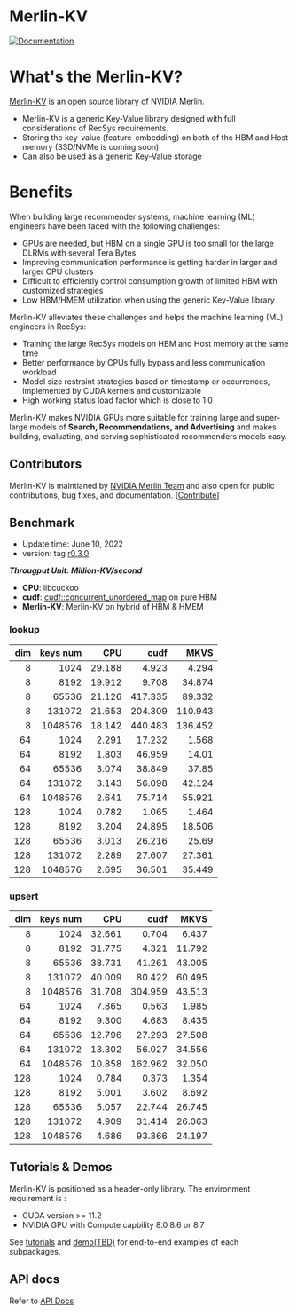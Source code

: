 # Merlin-KV

[![Documentation](https://img.shields.io/badge/api-reference-blue.svg)](docs/api_docs/)

# What's the Merlin-KV?
[Merlin-KV](https://github.com/NVIDIA-Merlin/merlin-kv) is an open source library of NVIDIA Merlin.

- Merlin-KV is a generic Key-Value library designed with full considerations of RecSys requirements.
- Storing the key-value (feature-embedding) on both of the HBM and Host memory (SSD/NVMe is coming soon)
- Can also be used as a generic Key-Value storage

# Benefits

When building large recommender systems, machine learning (ML) engineers have been faced with the following challenges:

- GPUs are needed, but HBM on a single GPU is too small for the large DLRMs with several Tera Bytes
- Improving communication performance is getting harder in larger and larger CPU clusters
- Difficult to efficiently control consumption growth of limited HBM with customized strategies
- Low HBM/HMEM utilization when using the generic Key-Value library

Merlin-KV alleviates these challenges and helps the machine learning (ML) engineers in RecSys:

- Training the large RecSys models on HBM and Host memory at the same time
- Better performance by CPUs fully bypass and less communication workload
- Model size restraint strategies based on timestamp or occurrences, implemented by CUDA kernels and customizable
- High working status load factor which is close to 1.0

Merlin-KV makes NVIDIA GPUs more suitable for training large and super-large models of **Search, Recommendations, and Advertising** and 
makes building, evaluating, and serving sophisticated recommenders models easy.

## Contributors

Merlin-KV is maintianed by [NVIDIA Merlin Team](https://github.com/NVIDIA-Merlin) 
and also open for public contributions, bug fixes, and documentation. [[Contribute](CONTRIBUTING.md)]

## Benchmark

* Update time: June 10, 2022
* version: tag [r0.3.0](https://github.com/NVIDIA-Merlin/merlin-kv/tree/r0.3.0)

***Througput Unit: Million-KV/second***
- **CPU**: libcuckoo
- **cudf**: [cudf::concurrent_unordered_map](https://github.com/rapidsai/cudf/blob/branch-22.08/cpp/src/hash/concurrent_unordered_map.cuh) on pure HBM
- **Merlin-KV**: Merlin-KV on hybrid of HBM & HMEM 

### **lookup**

|   dim |   keys num |    CPU |    cudf |    MKVS |
|------:|-----------:|-------:|--------:|--------:|
|     8 |       1024 | 29.188 |   4.923 |   4.294 |
|     8 |       8192 | 19.912 |   9.708 |  34.874 |
|     8 |      65536 | 21.126 | 417.335 |  89.332 |
|     8 |     131072 | 21.653 | 204.309 | 110.943 |
|     8 |    1048576 | 18.142 | 440.483 | 136.452 |
|    64 |       1024 |  2.291 |  17.232 |   1.568 |
|    64 |       8192 |  1.803 |  46.959 |   14.01 |
|    64 |      65536 |  3.074 |  38.849 |   37.85 |
|    64 |     131072 |  3.143 |  56.098 |  42.124 |
|    64 |    1048576 |  2.641 |  75.714 |  55.921 |
|   128 |       1024 |  0.782 |   1.065 |   1.464 |
|   128 |       8192 |  3.204 |  24.895 |  18.506 |
|   128 |      65536 |  3.013 |  26.216 |   25.69 |
|   128 |     131072 |  2.289 |  27.607 |  27.361 |
|   128 |    1048576 |  2.695 |  36.501 |  35.449 |

### **upsert**

|   dim |   keys num |    CPU |    cudf |    MKVS |
|------:|-----------:|-------:|--------:|--------:|
|     8 |       1024 | 32.661 |   0.704 |   6.437 |
|     8 |       8192 | 31.775 |   4.321 |  11.792 |
|     8 |      65536 | 38.731 |  41.261 |  43.005 |
|     8 |     131072 | 40.009 |  80.422 |  60.495 |
|     8 |    1048576 | 31.708 | 304.959 |  43.513 |
|    64 |       1024 |  7.865 |   0.563 |   1.985 |
|    64 |       8192 |  9.300 |   4.683 |   8.435 |
|    64 |      65536 | 12.796 |  27.293 |  27.508 |
|    64 |     131072 | 13.302 |  56.027 |  34.556 |
|    64 |    1048576 | 10.858 | 162.962 |  32.050 |
|   128 |       1024 |  0.784 |   0.373 |   1.354 |
|   128 |       8192 |  5.001 |   3.602 |   8.692 |
|   128 |      65536 |  5.057 |  22.744 |  26.745 |
|   128 |     131072 |  4.909 |  31.414 |  26.063 |
|   128 |    1048576 |  4.686 |  93.366 |  24.197 |


## Tutorials & Demos

Merlin-KV is positioned as a header-only library. The environment requirement is :

- CUDA version >= 11.2
- NVIDIA GPU with Compute capbility 8.0 8.6 or 8.7

See [tutorials](docs/api_docs/html/index.html) and [demo(TBD)](tests/merlin_hashtable_test.cc.cu) for end-to-end examples of each subpackages.

## API docs

Refer to [API Docs](docs/api_docs/)